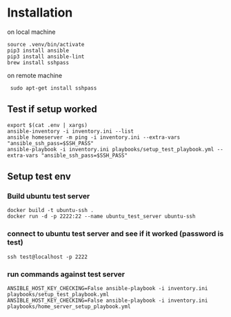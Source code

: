 # Installation

on local machine
```
source .venv/bin/activate
pip3 install ansible
pip3 install ansible-lint
brew install sshpass
```

on remote machine
```
 sudo apt-get install sshpass
```
## Test if setup worked
```
export $(cat .env | xargs)
ansible-inventory -i inventory.ini --list
ansible homeserver -m ping -i inventory.ini --extra-vars "ansible_ssh_pass=$SSH_PASS"
ansible-playbook -i inventory.ini playbooks/setup_test_playbook.yml --extra-vars "ansible_ssh_pass=$SSH_PASS"
```

## Setup test env
### Build ubuntu test server
```
docker build -t ubuntu-ssh .
docker run -d -p 2222:22 --name ubuntu_test_server ubuntu-ssh
```
### connect to ubuntu test server and see if it worked (password is test)
```
ssh test@localhost -p 2222
```

### run commands against test server
```
ANSIBLE_HOST_KEY_CHECKING=False ansible-playbook -i inventory.ini playbooks/setup_test_playbook.yml
ANSIBLE_HOST_KEY_CHECKING=False ansible-playbook -i inventory.ini playbooks/home_server_setup_playbook.yml
```